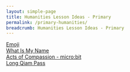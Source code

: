 ```yaml
---
layout: simple-page
title: Humanities Lesson Ideas - Primary
permalink: /primary-humanities/
breadcrumb: Humanities Lesson Ideas - Primary
---
```

[Emoji](/beacon-primary-emoji/)<br>
[What Is My Name](/beacon-primary-what-is-my-name/)<br>
[Acts of Compassion - micro:bit](/geylang-methodist-school-primary-acts-of-compassion-microbit/)<br>
[Long Qiam Pass](/gongshan-primary-long-qiam-pass/)<br>
